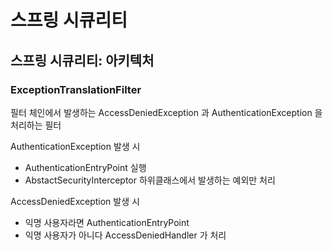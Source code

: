 # 스프링 시큐리티 

## 스프링 시큐리티: 아키텍처

### ExceptionTranslationFilter


필터 체인에서 발생하는 AccessDeniedException 과 AuthenticationException 을 처리하는 필터

AuthenticationException 발생 시 
- AuthenticationEntryPoint 실행
- AbstactSecurityInterceptor 하위클래스에서 발생하는 예외만 처리


AccessDeniedException 발생 시 
- 익명 사용자라면 AuthenticationEntryPoint
- 익명 사용자가 아니다 AccessDeniedHandler 가 처리 


